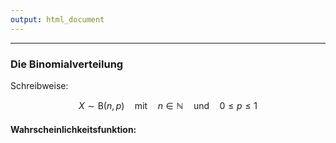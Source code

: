 ```yaml
---
output: html_document
---
```


***

### Die Binomialverteilung

Schreibweise:

$$ X \sim \text{B}(n, p) \quad\text{mit}\quad n \in \mathbb{N} 
\quad\text{und}\quad 0 \leq p \leq 1  $$

#### Wahrscheinlichkeitsfunktion: